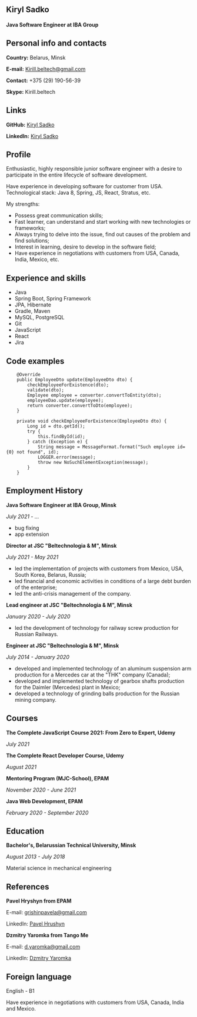 ## Kiryl Sadko

#### Java Software Engineer at IBA Group

## Personal info and contacts

**Country:** Belarus, Minsk

**E-mail:** Kirill.beltech@gmail.com

**Contact:** +375 (29) 190-56-39

**Skype:** Kirill.beltech

## Links

**GitHub:** [Kiryl Sadko](https://github.com/Kiryl-Sadko/)

**LinkedIn:** [Kiryl Sadko](https://www.linkedin.com/in/kiryl-sadko-64a62a197/)

## Profile

Enthusiastic, highly responsible junior software engineer with a desire to
participate in the entire lifecycle of software development.

Have experience in developing software for customer from USA.
Technological stack: Java 8, Spring, JS, React, Stratus, etc.

My strengths:

- Possess great communication skills;
- Fast learner, can understand and start working with new technologies or
  frameworks;
- Always trying to delve into the issue, find out causes of the problem and
  find solutions;
- Interest in learning, desire to develop in the software field;
- Have experience in negotiations with customers from USA, Canada, India,
  Mexico, etc.

## Experience and skills

- Java
- Spring Boot, Spring Framework
- JPA, Hibernate
- Gradle, Maven
- MySQL, PostgreSQL
- Git
- JavaScript
- React
- Jira

## Code examples

```
    @Override
    public EmployeeDto update(EmployeeDto dto) {
        checkEmployeeForExistence(dto);
        validate(dto);
        Employee employee = converter.convertToEntity(dto);
        employeeDao.update(employee);
        return converter.convertToDto(employee);
    }

    private void checkEmployeeForExistence(EmployeeDto dto) {
        Long id = dto.getId();
        try {
            this.findById(id);
        } catch (Exception e) {
            String message = MessageFormat.format("Such employee id={0} not found", id);
            LOGGER.error(message);
            throw new NoSuchElementException(message);
        }
    }
```

## Employment History

**Java Software Engineer at IBA Group, Minsk**

_July 2021 - ..._

- bug fixing
- app extension

**Director at JSC "Beltechnologia & M", Minsk**

_July 2021 - May 2021_

- led the implementation of projects with customers from Mexico, USA,
  South Korea, Belarus, Russia;
- led financial and economic activities in conditions of a large debt burden
  of the enterprise;
- led the anti-crisis management of the company.

**Lead engineer at JSC "Beltechnologia & M", Minsk**

_January 2020 - July 2020_

- led the development of technology for railway screw production for
  Russian Railways.

**Engineer at JSC "Beltechnologia & M", Minsk**

_July 2014 - January 2020_

- developed and implemented technology of an aluminum suspension arm
  production for a Mercedes car at the "THK" company (Canada);
- developed and implemented technology of gearbox shafts production for
  the Daimler (Mercedes) plant in Mexico;
- developed a technology of grinding balls production for the Russian
  mining company.

## Courses

**The Complete JavaScript Course 2021: From Zero to Expert, Udemy**

_July 2021_

**The Complete React Developer Course, Udemy**

_August 2021_

**Mentoring Program (MJC-School), EPAM**

_November 2020 - June 2021_

**Java Web Development, EPAM**

_February 2020 - September 2020_

## Education

**Bachelor's, Belarussian Technical University, Minsk**

_August 2013 - July 2018_

Material science in mechanical engineering

## References

**Pavel Hryshyn from EPAM**

E-mail: grishinpavela@gmail.com

LinkedIn: [Pavel Hrushyn](https://www.linkedin.com/in/pavel-hryshyn-26028275/)

**Dzmitry Yaromka from Tango Me**

E-mail: d.yaromka@gmail.com

LinkedIn: [Dzmitry Yaromka](https://www.linkedin.com/in/dzmitry-yaromka-b0b36a19a/)

## Foreign language

English - B1

Have experience in negotiations with customers from USA, Canada, India and Mexico.
